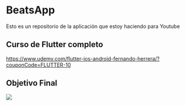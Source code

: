 # BeatsApp

Esto es un repositorio de la aplicación que estoy haciendo para Youtube

## Curso de Flutter completo

https://www.udemy.com/flutter-ios-android-fernando-herrera/?couponCode=FLUTTER-10

## Objetivo Final

![](https://github.com/Klerith/flutter-beatsApp/blob/master/small.jpg?raw=true)